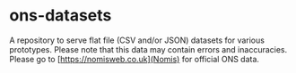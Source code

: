 # ons-datasets
A repository to serve flat file (CSV and/or JSON) datasets for various prototypes. Please note that this data may contain errors and inaccuracies. Please go to [https://nomisweb.co.uk](Nomis) for official ONS data.
